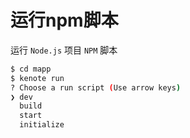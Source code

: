 # 运行npm脚本

运行 `Node.js` 项目 `NPM` 脚本

```bash
$ cd mapp
$ kenote run
? Choose a run script (Use arrow keys)
❯ dev 
  build 
  start
  initialize
```